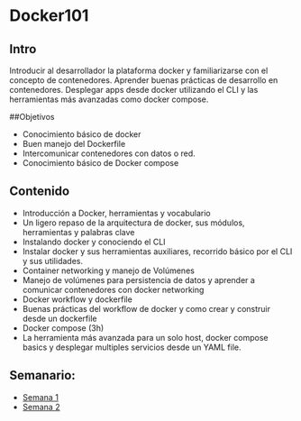 # Docker101

## Intro
Introducir al desarrollador la plataforma docker y familiarizarse con el concepto de contenedores. Aprender buenas prácticas de desarrollo en contenedores. Desplegar apps desde docker utilizando el CLI y las herramientas más avanzadas como docker compose.

##Objetivos
 - Conocimiento básico de docker
 - Buen manejo del Dockerfile
 - Intercomunicar contenedores con datos o red.
 - Conocimiento básico de Docker compose

## Contenido
 - Introducción a Docker, herramientas y vocabulario    
  - Un ligero repaso de la arquitectura de docker, sus módulos, herramientas  y palabras clave
 - Instalando docker y conociendo el CLI 
  - Instalar docker y sus herramientas auxiliares, recorrido básico por el CLI y sus utilidades.
 - Container networking y manejo de Volúmenes
  - Manejo de volúmenes para persistencia de datos y aprender a comunicar contenedores con docker networking
 - Docker workflow y dockerfile 
  - Buenas prácticas del workflow de docker y como crear y construir desde un dockerfile
 - Docker compose (3h)
  - La herramienta más avanzada para un solo host, docker compose basics y desplegar multiples servicios desde un YAML file.


## Semanario:

 - [Semana 1](/Semana1)
 - [Semana 2](/Semana2)